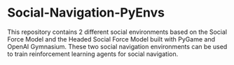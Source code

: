 # Social-Navigation-PyEnvs
This repository contains 2 different social environments based on the Social Force Model and the Headed Social Force Model built with PyGame and OpenAI Gymnasium. These two social navigation environments can be used to train reinforcement learning agents for social navigation.
